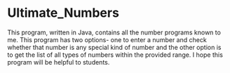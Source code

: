 # Ultimate_Numbers
This program, written in Java, contains all the number programs known to me. This program has two options- one to enter a number and check whether that number is any special kind of number and the other option is to get the list of all types of numbers within the provided range. I hope this program will be helpful to students.
